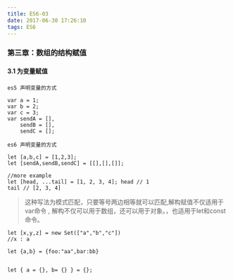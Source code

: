 ```yaml
---
title: ES6-03
date: 2017-06-30 17:26:10
tags: ES6
---
```

### 第三章：数组的结构赋值
#### 3.1 为变量赋值
```
es5 声明变量的方式

var a = 1;
var b = 2;
var c = 3;
var sendA = [],
    sendB = [],
    sendC = [];

es6 声明变量的方式

let [a,b,c] = [1,2,3];
let [sendA,sendB,sendC] = [[],[],[]];

//more example
let [head, ...tail] = [1, 2, 3, 4]; head // 1
tail // [2, 3, 4]
```
> 这种写法为模式匹配，只要等号两边相等就可以匹配,解构赋值不仅适用于var命令 , 解构不仅可以用于数组，还可以用于对象。，也适用于let和const命令。

```
let [x,y,z] = new Set(["a","b","c"])
//x : a
```
```
let {a,b} = {foo:"aa",bar:bb}


let { a = {}, b= {} } = {};
```

